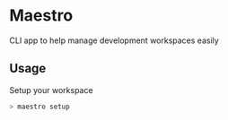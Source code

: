 # Maestro

CLI app to help manage development workspaces easily

## Usage

Setup your workspace

```sh
> maestro setup
```
